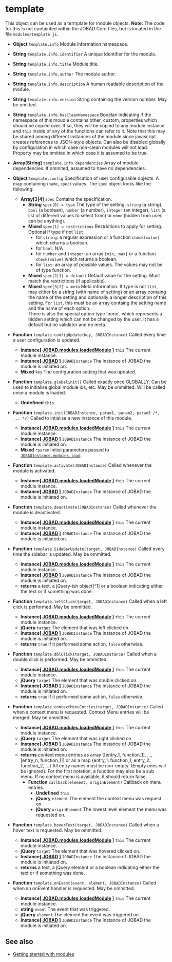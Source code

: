 # template

This object can be used as a termplate for module objects. **Note:** The code for this is not containted within the JOBAD Core files, but is located in the file `modules/template.js`. 

* **Object** `template.info` Module information namespace. 
* **String** `template.info.identifier` A unique identifier for the module. 
* **String** `template.info.title` Module title. 
* **String** `template.info.author` The module author. 
* **String** `template.info.description` A human readable description of the module. 
* **String** `template.info.version` String containing the version number. May be omitted. 
* **String** `template.info.hasCleanNamespace` Booelan indicating if the namespace of this moudle contains other, custom, properties which should be copied over. If so, they will be copied to any module instance and `this` inside of any of the functions can refer to it. Note that this may be shared among different instances of the module since javascript creates references to JSON-style objects. Can also be disabled globally by configuration in which case non-clean modules will not load. Property may be omitted in which case it is assumed to be true. 
* **Array[String]** `template.info.dependencies` Array of module dependencies. If ommited, assumed to have no dependencies. 

* **Object** `template.config` Specification of user configurable objects. A map containing (`name`, `spec`) values. The `spec` object looks like the following:
	* **Array[3|4]** `spec` Contains the specification. 
		* **String** `spec[0] = type` The type of the setting: `string` (a string), `bool` (a boolean), `number` (a number), `integer` (an integer), `list` (a list of different values to select from) or `none` (hidden from user, can be anything). 
		* **Mixed** `spec[1] = restrictions` Restrictions to apply for setting. Optional if type if not `list`. 
			* for `string`: a regular expression or a function `check(value)` which returns a boolean. 
			* for `bool`: N/A
			* for `number` and `integer`: an array `[min, max]` or a function `check(value)` which returns a boolean. 
			* for `list`: an array of possible values. The values may not be of type function. 
		* **Mixed** `spec[2|1] = default` Default value for the setting. Must match the restrictions (if applicable). 
		* **Mixed** `spec[3|2] = meta` Meta information. If type is not `list`, may either be a string (with name of setting) 
		or an array containg the name of the setting and optionally a longer description of this setting. For `list`, this must be an array containg the setting name 
		and the name of each option.  
		There is also the special option type 'none', which represents a hidden setting which can not be changed by the user. It has a default but no validator and no meta. 

* **Function** `template.configUpdate(key, JOBADInstance)` Called every time a user configuration is updated.  
	* **Instance[ [JOBAD.modules.loadedModule](JOBAD/JOBAD.modules/loadedModule.md) ]** `this` The current module instance. 
	* **Instance[ [JOBAD](JOBAD/JOBADInstance/index.md) ]** `JOBADInstance` The instance of JOBAD the module is initiated on. 
	* **Mixed** `key` The configuration setting that was updated. 

* **Function** `template.globalinit()` Called exactly once GLOBALLY. Can be used to initialise global module ids, etc. May be ommitted. Will be called once a module is loaded. 
	* **Undefined** `this`

* **Function** `template.init(JOBADInstance, param1, param2, param3 /*, ... */)` Called to intialise a new instance of this module. 
	* **Instance[ [JOBAD.modules.loadedModule](JOBAD/JOBAD.modules/loadedModule.md) ]** `this` The current module instance. 
	* **Instance[ [JOBAD](JOBAD/JOBADInstance/index.md) ]** `JOBADInstance` The instance of JOBAD the module is initiated on. 
	* **Mixed** `*param` Initial parameters passed to [`JOBADInstance.modules.load`](JOBAD/JOBADInstance/modules.md). 

* **Function** `template.activate(JOBADInstance)` Called whenever the module is activated. 
	* **Instance[ [JOBAD.modules.loadedModule](JOBAD/JOBAD.modules/loadedModule.md) ]** `this` The current module instance. 
	* **Instance[ [JOBAD](JOBAD/JOBADInstance/index.md) ]** `JOBADInstance` The instance of JOBAD the module is initiated on. 

* **Function** `template.deactivate(JOBADInstance)` Called whenever the module is deactivated. 
	* **Instance[ [JOBAD.modules.loadedModule](JOBAD/JOBAD.modules/loadedModule.md) ]** `this` The current module instance. 
	* **Instance[ [JOBAD](JOBAD/JOBADInstance/index.md) ]** `JOBADInstance` The instance of JOBAD the module is initiated on. 

* **Function** `template.SideBarUpdate(target, JOBADInstance)` Called every time the sidebar is updated. May be ommitted. 
	* **Instance[ [JOBAD.modules.loadedModule](JOBAD/JOBAD.modules/loadedModule.md) ]** `this` The current module instance. 
	* **Instance[ [JOBAD](JOBAD/JOBADInstance/index.md) ]** `JOBADInstance` The instance of JOBAD the module is initiated on. 
	* **returns** a text, a jQuery-ish object[^1] or a boolean indicating either the text or if something was done. 

* **Function** `template.leftClick(target, JOBADInstance)` Called when a left click is performed. May be ommitted. 
	* **Instance[ [JOBAD.modules.loadedModule](JOBAD/JOBAD.modules/loadedModule.md) ]** `this` The current module instance. 
	* **jQuery** `target` The element that was left clicked on. 
	* **Instance[ [JOBAD](JOBAD/JOBADInstance/index.md) ]** `JOBADInstance` The instance of JOBAD the module is initiated on. 
	* **returns** `true` if it performed some action, `false` otherwise. 
	
* **Function** `template.dblClick(target, JOBADInstance)` Called when a double click is performed. May be ommitted. 
	* **Instance[ [JOBAD.modules.loadedModule](JOBAD/JOBAD.modules/loadedModule.md) ]** `this` The current module instance. 
	* **jQuery** `target` The element that was double clicked on. 
	* **Instance[ [JOBAD](JOBAD/JOBADInstance/index.md) ]** `JOBADInstance` The instance of JOBAD the module is initiated on. 
	* **returns** `true` if it performed some action, `false` otherwise. 


* **Function** `template.contextMenuEntries(target, JOBADInstance)` Called when a context menu is requested. Context Menu entries will be merged. May be ommitted. 
	* **Instance[ [JOBAD.modules.loadedModule](JOBAD/JOBAD.modules/loadedModule.md) ]** `this` The current module instance. 
	* **jQuery** `target` The element that was right clicked on. 
	* **Instance[ [JOBAD](JOBAD/JOBADInstance/index.md) ]** `JOBADInstance` The instance of JOBAD the module is initiated on. 
	* **returns** context menu entries as array [[entry_1, function_1], ..., [entry_n, function_1]] or as a map {entry_1: function_1, entry_2: function_2, ...} All entry names must be non-empty. (Empty ones will be ignored). For the first notation, a function may also be a sub menu. If no context menu is available, it should return false. 
		* **Function** `callback(element, originElement)` Callback on menu entries. 
			* **Undefined** `this`
			* **jQuery** `element` The element the context menu was request on. 
			* **jQuery** `originElement` The lowest level element the menu was requested on. 
* **Function** `template.hoverText(target, JOBADInstance)` Called when a hover text is requested. May be ommitted. 
	* **Instance[ [JOBAD.modules.loadedModule](JOBAD/JOBAD.modules/loadedModule.md) ]** `this` The current module instance. 
	* **jQuery** `target` The element that was hovered clicked on. 
	* **Instance[ [JOBAD](JOBAD/JOBADInstance/index.md) ]** `JOBADInstance` The instance of JOBAD the module is initiated on. 
	* **returns** a text, a jQuery element or a boolean indicating either the text or if something was done. 
* **Function** `template.onEvent(event, element, JOBADInstance)` Called when an onEvent handler is requested. May be ommitted. 
	* **Instance[ [JOBAD.modules.loadedModule](JOBAD/JOBAD.modules/loadedModule.md) ]** `this` The current module instance. 
	* **string** `event` The event that was triggered. 
	* **jQuery** `element` The element the event was triggered on. 
	* **Instance[ [JOBAD](JOBAD/JOBADInstance/index.md) ]** `JOBADInstance` The instance of JOBAD the module is initiated on. 

## See also
* [Getting started with modules](../intro/modules.md)